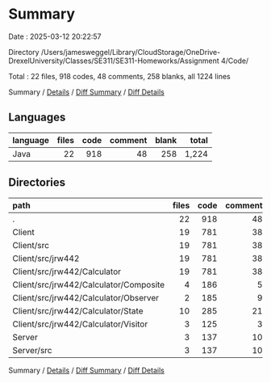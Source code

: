 # Summary

Date : 2025-03-12 20:22:57

Directory /Users/jamesweggel/Library/CloudStorage/OneDrive-DrexelUniversity/Classes/SE311/SE311-Homeworks/Assignment 4/Code/

Total : 22 files,  918 codes, 48 comments, 258 blanks, all 1224 lines

Summary / [Details](details.md) / [Diff Summary](diff.md) / [Diff Details](diff-details.md)

## Languages
| language | files | code | comment | blank | total |
| :--- | ---: | ---: | ---: | ---: | ---: |
| Java | 22 | 918 | 48 | 258 | 1,224 |

## Directories
| path | files | code | comment | blank | total |
| :--- | ---: | ---: | ---: | ---: | ---: |
| . | 22 | 918 | 48 | 258 | 1,224 |
| Client | 19 | 781 | 38 | 226 | 1,045 |
| Client/src | 19 | 781 | 38 | 226 | 1,045 |
| Client/src/jrw442 | 19 | 781 | 38 | 226 | 1,045 |
| Client/src/jrw442/Calculator | 19 | 781 | 38 | 226 | 1,045 |
| Client/src/jrw442/Calculator/Composite | 4 | 186 | 5 | 47 | 238 |
| Client/src/jrw442/Calculator/Observer | 2 | 185 | 9 | 49 | 243 |
| Client/src/jrw442/Calculator/State | 10 | 285 | 21 | 94 | 400 |
| Client/src/jrw442/Calculator/Visitor | 3 | 125 | 3 | 36 | 164 |
| Server | 3 | 137 | 10 | 32 | 179 |
| Server/src | 3 | 137 | 10 | 32 | 179 |

Summary / [Details](details.md) / [Diff Summary](diff.md) / [Diff Details](diff-details.md)
